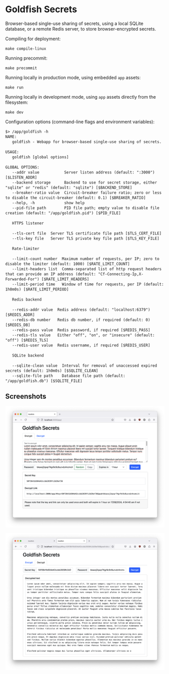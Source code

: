 # Goldfish Secrets

Browser-based single-use sharing of secrets, using a local SQLite database, or a remote Redis server, to store browser-encrypted secrets.

Compiling for deployment:
```
make compile-linux
```

Running precommit:
```
make precommit
```

Running locally in production mode, using embedded `app` assets:
```
make run
```

Running locally in development mode, using `app` assets directly from the filesystem:
```
make dev
```

Configuration options (command-line flags and environment variables):
```
$> /app/goldfish -h
NAME:
   goldfish - Webapp for browser-based single-use sharing of secrets.

USAGE:
   goldfish [global options]  

GLOBAL OPTIONS:
   --addr value           Server listen address (default: ":3000") [$LISTEN_ADDR]
   --backend storage      Backend to use for secret storage, either "sqlite" or "redis" (default: "sqlite") [$BACKEND_STORE]
   --breaker-ratio value  Circuit-breaker failure ratio; zero or less to disable the circuit-breaker (default: 0.1) [$BREAKER_RATIO]
   --help, -h             show help
   --pid-file path        PID file path; empty value to disable file creation (default: "/app/goldfish.pid") [$PID_FILE]

   HTTPS listener

   --tls-cert file  Server TLS certificate file path [$TLS_CERT_FILE]
   --tls-key file   Server TLS private key file path [$TLS_KEY_FILE]

   Rate-limiter

   --limit-count number  Maximum number of requests, per IP; zero to disable the limiter (default: 1000) [$RATE_LIMIT_COUNT]
   --limit-headers list  Comma-separated list of http request headers that can provide an IP address (default: "Cf-Connecting-Ip,X-Forwarded-For") [$RATE_LIMIT_HEADERS]
   --limit-period time   Window of time for requests, per IP (default: 1h0m0s) [$RATE_LIMIT_PERIOD]

   Redis backend

   --redis-addr value  Redis address (default: "localhost:6379") [$REDIS_ADDR]
   --redis-db number   Redis db number, if required (default: 0) [$REDIS_DB]
   --redis-pass value  Redis password, if required [$REDIS_PASS]
   --redis-tls value   Either "off", "on", or "insecure" (default: "off") [$REDIS_TLS]
   --redis-user value  Redis username, if required [$REDIS_USER]

   SQLite backend

   --sqlite-clean value  Interval for removal of unaccessed expired secrets (default: 1h0m0s) [$SQLITE_CLEAN]
   --sqlite-file path    Database file path (default: "/app/goldfish.db") [$SQLITE_FILE]
```

## Screenshots

![Encryption results](encrypt.png)

![Decryption results](decrypt.png)
